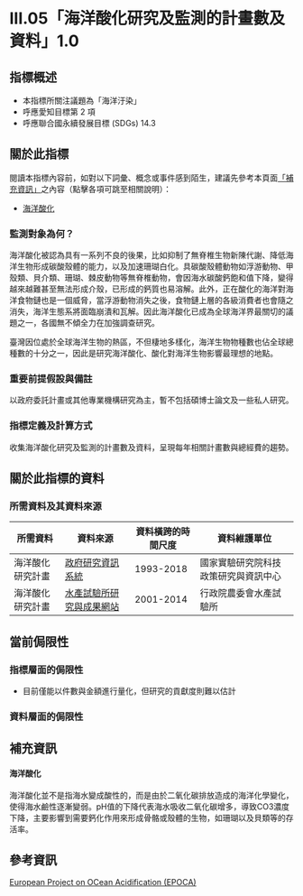 # III.05「海洋酸化研究及監測的計畫數及資料」1.0


## 指標概述

* 本指標所關注議題為「海洋汙染」
* 呼應愛知目標第 2 項
* 呼應聯合國永續發展目標 (SDGs) 14.3



<script type="text/javascript" src="http://cdn.mathjax.org/mathjax/latest/MathJax.js?config=TeX-AMS-MML_HTMLorMML"></script>


## 關於此指標

閱讀本指標內容前，如對以下詞彙、概念或事件感到陌生，建議先參考本頁面[「補充資訊」](#補充資訊)之內容（點擊各項可跳至相關說明）：

* [海洋酸化](#海洋酸化)

### 監測對象為何？

海洋酸化被認為具有一系列不良的後果，比如抑制了無脊椎生物新陳代謝、降低海洋生物形成碳酸殼體的能力，以及加速珊瑚白化。具碳酸殼體動物如浮游動物、甲殼類、貝介類、珊瑚、棘皮動物等無脊椎動物，會因海水碳酸鈣飽和值下降，變得越來越難甚至無法形成介殼，已形成的鈣質也易溶解。此外，正在酸化的海洋對海洋食物鏈也是一個威脅，當浮游動物消失之後，食物鏈上層的各級消費者也會隨之消失，海洋生態系將面臨崩潰和瓦解。因此海洋酸化已成為全球海洋界最關切的議題之一，各國無不傾全力在加強調查研究。

臺灣因位處於全球海洋生物的熱區，不但棲地多樣化，海洋生物物種數也佔全球總種數的十分之一，因此是研究海洋酸化、酸化對海洋生物影響最理想的地點。

### 重要前提假設與備註

以政府委託計畫或其他專業機構研究為主，暫不包括碩博士論文及一些私人研究。

### 指標定義及計算方式

收集海洋酸化研究及監測的計畫數及資料，呈現每年相關計畫數與總經費的趨勢。
## 關於此指標的資料

### 所需資料及其資料來源

| 所需資料 | 資料來源 | 資料橫跨的時間尺度 | 資料維護單位 |
|-----|-----|-----|-----|
| 海洋酸化研究計畫 | [政府研究資訊系統](https://www.grb.gov.tw/index) | 1993-2018 | 國家實驗研究院科技政策研究與資訊中心 |
| 海洋酸化研究計畫 | [水產試驗所研究與成果網站](https://www.tfrin.gov.tw/lp.asp?CtNode=1195&CtUnit=122&BaseDSD=57&mp=1) | 2001-2014 | 行政院農委會水產試驗所 |


## 當前侷限性

### 指標層面的侷限性

* 目前僅能以件數與金額進行量化，但研究的貢獻度則難以估計


### 資料層面的侷限性



## 補充資訊

#### 海洋酸化

海洋酸化並不是指海水變成酸性的，而是由於二氧化碳排放造成的海洋化學變化，使得海水鹼性逐漸變弱。pH值的下降代表海水吸收二氧化碳增多，導致CO3濃度下降，主要影響到需要鈣化作用來形成骨骼或殼體的生物，如珊瑚以及貝類等的存活率。




## 參考資訊
 [European Project on OCean Acidification (EPOCA)](http://www.epoca-project.eu/)